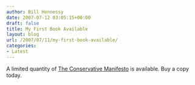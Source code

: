 ```yaml
---
author: Bill Hennessy
date: 2007-07-12 03:05:15+00:00
draft: false
title: My First Book Available
layout: blog
url: /2007/07/11/my-first-book-available/
categories:
- Latest
---
```


A limited quantity of [The Conservative Manifesto](https://cgi.ebay.com/ws/eBayISAPI.dll?ViewItem&item=270144444441) is available.  Buy a copy today.
